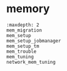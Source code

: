 # memory

```{toctree}
:maxdepth: 2
mem_migration
mem_setup
mem_setup_jobmanager
mem_setup_tm
mem_trouble
mem_tuning
network_mem_tuning
```